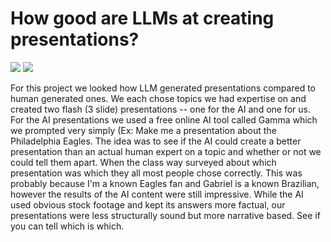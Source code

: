 # How good are LLMs at creating presentations?

![](https://github.com/yummyhopper/LLM_Presentation/assets/143472878/55ca673b-b33f-4408-94da-84e1957f443e) ![](https://github.com/yummyhopper/LLM_Presentation/assets/143472878/220d1741-cf0c-4b48-ba07-add759ff159b)

For this project we looked how LLM generated presentations compared to human generated ones. We each chose topics we had expertise on and created two flash (3 slide) presentations -- one for the AI and one for us. For the AI presentations we used a free online AI tool called Gamma which we prompted very simply (Ex: Make me a presentation about the Philadelphia Eagles. The idea was to see if the AI could create a better presentation than an actual human expert on a topic and whether or not we could tell them apart. When the class way surveyed about which presentation was which they all most people chose correctly. This was probably because I'm a known Eagles fan and Gabriel is a known Brazilian, however the results of the AI content were still impressive. While the AI used obvious stock footage and kept its answers more factual, our presentations were less structurally sound but more narrative based. See if you can tell which is which.


